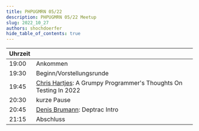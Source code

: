```yaml
---
title: PHPUGMRN 05/22
description: PHPUGMRN 05/22 Meetup
slug: 2022_10_27
authors: shochdoerfer
hide_table_of_contents: true
---
```


| Uhrzeit |                                                                                                          | 
|---------|----------------------------------------------------------------------------------------------------------|
| 19:00   | Ankommen                                                                                                 |
| 19:30   | Beginn/Vorstellungsrunde                                                                                 |
| 19:45   | [Chris Hartjes](https://phpc.social/@grmpyprogrammer): A Grumpy Programmer's Thoughts On Testing In 2022 |
| 20:30   | kurze Pause                                                                                              |
| 20:45   | [Denis Brumann](https://twitter.com/dbrumann): Deptrac Intro                                             |
| 21:15   | Abschluss                                                                                                |
